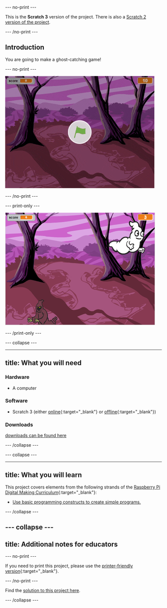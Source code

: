 --- no-print ---

This is the **Scratch 3** version of the project. There is also a [Scratch 2 version of the project](https://projects.raspberrypi.org/en/projects/ghostbusters-scratch2).

--- /no-print ---

## Introduction

You are going to make a ghost-catching game!

--- no-print ---

![showcase](images/showcase.gif)

--- /no-print ---

--- print-only ---

![showcase](images/showcase-static.png)

--- /print-only ---

--- collapse ---

---
title: What you will need
---

### Hardware

+ A computer

### Software

+ Scratch 3 (either [online](http://rpf.io/scratchon){:target="_blank"} or [offline](http://rpf.io/scratchoff){:target="_blank"})

### Downloads

[downloads can be found here](http://rpf.io/p/en/ghostbusters-go)

--- /collapse ---

--- collapse ---

---
title: What you will learn
---

This project covers elements from the following strands of the [Raspberry Pi Digital Making Curriculum](http://rpf.io/curriculum){:target="_blank"}:

+ [Use basic programming constructs to create simple programs.](https://www.raspberrypi.org/curriculum/programming/creator)

--- /collapse ---

--- collapse ---
---
title: Additional notes for educators
---

--- no-print ---

If you need to print this project, please use the [printer-friendly version](https://projects.raspberrypi.org/en/projects/ghostbusters/print){:target="_blank"}.

--- /no-print ---

Find the [solution to this project here](http://rpf.io/p/en/ghostbusters-get).

--- /collapse ---
